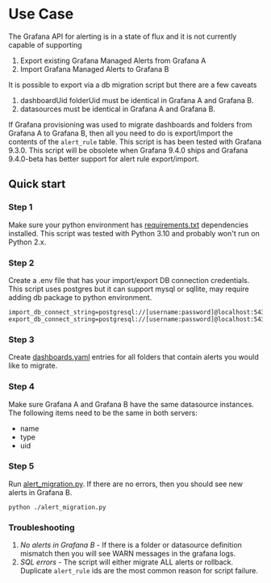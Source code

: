 # Use Case
The Grafana API for alerting is in a state of flux and it is not currently
capable of supporting 

1. Export existing Grafana Managed Alerts from Grafana A
2. Import Grafana Managed Alerts to Grafana B

It is possible to export via a db migration script but there are a few caveats

1. dashboardUid folderUid must be identical in Grafana A and Grafana B. 
2. datasources must be identical in Grafana A and Grafana B.

If Grafana provisioning was used to migrate dashboards and folders from Grafana A to
Grafana B, then all you need to do is export/import the contents of the ```alert_rule```
table. This script is has been tested with Grafana 9.3.0. This script will be obsolete
when Grafana 9.4.0 ships and Grafana 9.4.0-beta has better support for alert rule export/import.

## Quick start

### Step 1
Make sure your python environment has [requirements.txt](./requirements.txt) dependencies installed.
This script was tested with Python 3.10 and probably won't run on Python 2.x.

### Step 2

Create a .env file that has your import/export DB connection credentials. This script
uses postgres but it can support mysql or sqllite, may require adding db package to python 
environment.

```
import_db_connect_string=postgresql://[username:password]@localhost:5432/grafanaA
export_db_connect_string=postgresql://[username:password]@localhost:5432/grafanaB
```

### Step 3

Create [dashboards.yaml](./provisioning/dashboards/dashboards.yaml) entries for all folders that contain alerts you would
like to migrate.

### Step 4 

Make sure Grafana A and Grafana B have the same datasource instances. The following
items need to be the same in both servers:

* name
* type
* uid

### Step 5

Run [alert_migration.py](./alert_migration.py). If there are no errors, then
you should see new alerts in Grafana B. 

```python ./alert_migration.py```

### Troubleshooting

1. *No alerts in Grafana B* - If there is a folder or datasource definition mismatch then you will see WARN messages in the grafana logs.
2. *SQL errors* - The script will either migrate ALL alerts or rollback. Duplicate ```alert_rule``` ids are the most common reason for script failure.